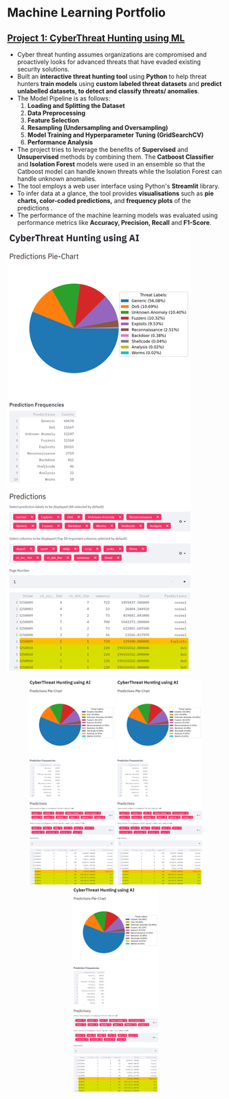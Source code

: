 # Machine Learning Portfolio

## [Project 1: CyberThreat Hunting using ML](https://github.com/tevinjose97/Machine-Learning-Projects/tree/main/CyberThreat-Hunting_using_ML)
* Cyber threat hunting assumes organizations are compromised and proactively looks for advanced threats that have evaded existing security solutions.
* Built an **interactive threat hunting tool** using **Python** to help threat hunters **train models** using **custom labeled threat datasets** and **predict unlabelled datasets, to detect and classify threats/ anomalies**.
* The Model Pipeline is as follows:
   1. **Loading and Splitting the Dataset**
   2. **Data Preprocessing**
   3. **Feature Selection**
   4. **Resampling (Undersampling and Oversampling)**
   5. **Model Training and Hyperparameter Tuning (GridSearchCV)**
   6. **Performance Analysis**
* The project tries to leverage the benefits of **Supervised** and **Unsupervised** methods by combining them. The **Catboost Classifier** and **Isolation Forest** models were used in an ensemble so that the Catboost model can handle known threats while the Isolation Forest can handle unknown anomalies.
* The tool employs a web user interface using Python's **Streamlit** library.
* To infer data at a glance, the tool provides **visualisations** such as **pie charts, color-coded predictions,** and **frequency plots** of the predictions .
* The performance of the machine learning models was evaluated using performance metrics like **Accuracy, Precision, Recall** and **F1-Score**.

![](/Images/pred_results_ui.png)

<!--- <p align="center">
  <img src="/Images/pred_results_ui.png" width="300">
 </p>
-->
<p align="center">
  <img src="/Images/pred_results_ui.png" width="200" />
  <img src="/Images/pred_results_ui.png" width="200" /> 
  <img src="/Images/pred_results_ui.png" width="200" />
</p>
